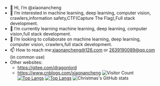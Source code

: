 - 👋 Hi, I’m @xiaonancheng
- 👀 I’m interested in machine learning, deep learning, computer vision, crawlers,information safety,CTF(Capture The Flag),Full stack development.
- 🌱 I’m currently learning machine learning, deep learning, computer vision,full stack development.
- 💞️ I’m looking to collaborate on machine learning, deep learning, computer vision, crawlers,full stack development.
- 📫 How to reach me:xiaonancheng@126.com or 2639190089@qq.com (in common use)
- Other websites:
  - https://gitee.com/dragonlord
  - https://www.cnblogs.com/xiaonancheng
![Visitor Count](https://profile-counter.glitch.me/xiaonancheng/count.svg)
[![Top Langs](https://github-readme-stats.vercel.app/api/top-langs/?username=xiaonancheng)](https://github.com/xiaonancheng/github-readme-stats)
[![Top Langs](https://github-readme-stats.vercel.app/api/top-langs/?username=xiaonancheng&layout=compact)](https://github.com/xiaonancheng/github-readme-stats)
![Christmas's GitHub stats](https://github-readme-stats.vercel.app/api?username=xiaonancheng&show_icons=true&theme=tokyonight)
<!---
xiaonancheng/xiaonancheng is a ✨ special ✨ repository because its `README.md` (this file) appears on your GitHub profile.
You can click the Preview link to take a look at your changes.
--->
